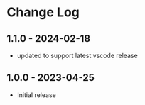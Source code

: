 # Change Log

## 1.1.0 - 2024-02-18

-   updated to support latest vscode release

## 1.0.0 - 2023-04-25

-   Initial release
